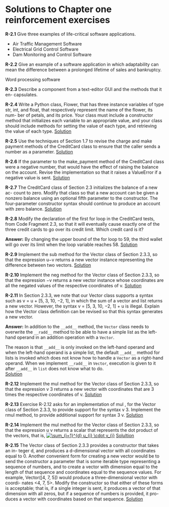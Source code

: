 # Solutions to Chapter one reinforcement exercises

**R-2.1** Give three examples of life-critical software applications.

- Air Traffic Management Software
- Electrical Grid Control Software
- Dam Monitoring and Control Software


**R-2.2** Give an example of a software application in which adaptability can mean
the difference between a prolonged lifetime of sales and bankruptcy.

Word processing software


**R-2.3** Describe a component from a text-editor GUI and the methods that it en-
capsulates.

**R-2.4** Write a Python class, Flower, that has three instance variables of type str,
int, and float, that respectively represent the name of the flower, its num-
ber of petals, and its price. Your class must include a constructor method
that initializes each variable to an appropriate value, and your class should
include methods for setting the value of each type, and retrieving the value
of each type.
[Solution](R-2.4.py)

**R-2.5** Use the techniques of Section 1.7 to revise the charge and make payment
methods of the CreditCard class to ensure that the caller sends a number
as a parameter.
[Solution](R-2.5.py)

**R-2.6** If the parameter to the make_payment method of the CreditCard class
were a negative number, that would have the effect of raising the balance
on the account. Revise the implementation so that it raises a ValueError if
a negative value is sent.
[Solution](R-2.6.py)

**R-2.7** The CreditCard class of Section 2.3 initializes the balance of a new ac-
count to zero. Modify that class so that a new account can be given a
nonzero balance using an optional fifth parameter to the constructor. The
four-parameter constructor syntax should continue to produce an account
with zero balance.
[Solution](R-2.7.py)

**R-2.8** Modify the declaration of the first for loop in the CreditCard tests, from
Code Fragment 2.3, so that it will eventually cause exactly one of the three
credit cards to go over its credit limit. Which credit card is it?

**Answer:** By changing the upper bound of the for loop to 59, the third wallet
will go over its limit when the loop variable reaches 58.
[Solution](R-2.8.py)


**R-2.9** Implement the sub method for the Vector class of Section 2.3.3, so
that the expression u−v returns a new vector instance representing the
difference between two vectors.
[Solution](R-2.9.py)

**R-2.10** Implement the neg method for the Vector class of Section 2.3.3, so
that the expression −v returns a new vector instance whose coordinates
are all the negated values of the respective coordinates of v.
[Solution](R-2.10.py)

**R-2.11** In Section 2.3.3, we note that our Vector class supports a syntax such as
v = u + [5, 3, 10, −2, 1], in which the sum of a vector and list returns
a new vector. However, the syntax v = [5, 3, 10, −2, 1] + u is illegal.
Explain how the Vector class definition can be revised so that this syntax
generates a new vector.

**Answer:** In addition to the `__add__` method, the `Vector` class needs to overwrite the `__radd__` method to be able to have a simple list as the left-hand operand in an addition operation with a `Vector`.

The reason is that `__add__` is only invoked on the left-hand operand and when the left-hand operand is a simple list, the default `__add__` method for lists is invoked which does not know how to handle a `Vector` as a right-hand operand. When we implement `__radd__` in `Vector`, execution is given to it after `__add__` in `list` does not know what to do.  
[Solution](R-2.11.py)

**R-2.12** Implement the mul method for the Vector class of Section 2.3.3, so
that the expression v 3 returns a new vector with coordinates that are 3
times the respective coordinates of v.
[Solution](R-2.12.py)

**R-2.13** Exercise R-2.12 asks for an implementation of mul , for the Vector
class of Section 2.3.3, to provide support for the syntax v 3. Implement
the rmul method, to provide additional support for syntax 3 v.
[Solution](R-2.13.py)

**R-2.14** Implement the mul method for the Vector class of Section 2.3.3, so
that the expression u v returns a scalar that represents the dot product of
the vectors, that is, <a href="https://www.codecogs.com/eqnedit.php?latex=\inline&space;\sum_{i=1}^{d}&space;u_{i}&space;\cdot&space;v_{i}" target="_blank"><img src="https://latex.codecogs.com/gif.latex?\inline&space;\sum_{i=1}^{d}&space;u_{i}&space;\cdot&space;v_{i}" title="\sum_{i=1}^{d} u_{i} \cdot v_{i}" /></a>
[Solultion](R-2.14.py)

**R-2.15** The Vector class of Section 2.3.3 provides a constructor that takes an in-
teger d, and produces a d-dimensional vector with all coordinates equal to
0. Another convenient form for creating a new vector would be to send the
constructor a parameter that is some iterable type representing a sequence
of numbers, and to create a vector with dimension equal to the length of
that sequence and coordinates equal to the sequence values. For example,
Vector([4, 7, 5]) would produce a three-dimensional vector with coordi-
nates <4, 7, 5>. Modify the constructor so that either of these forms is
acceptable; that is, if a single integer is sent, it produces a vector of that
dimension with all zeros, but if a sequence of numbers is provided, it pro-
duces a vector with coordinates based on that sequence.
[Solution](R-2.15.py)